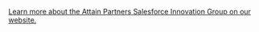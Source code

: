 [Learn more about the Attain Partners Salesforce Innovation Group on our website.](https://attainpartners.com/services/technology/salesforce-innovation/)
